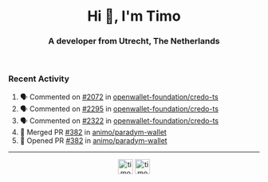 <h1 align="center">Hi 👋, I'm Timo</h1>
<h3 align="center">A developer from Utrecht, The Netherlands</h3>
<br/>
<!-- https://github.com/rahuldkjain/github-profile-readme-generator --!>

<!--  <p align="left"><img src="https://github-readme-stats.vercel.app/api?username=timoglastra&show_icons=true&count_private=true&" alt="timoglastra" /></p> --!>

<!--
Github language stats
<p align="left"><img src="https://github-readme-stats.vercel.app/api/top-langs/?username=timoglastra&layout=compact" alt="timoglastra" /><p>
-->

<!-- Codestats language stats -->
<!-- <p align="left"><img src="https://codestats-readme.vercel.app/api/top-langs/?username=timoglastra&layout=compact&language_count=12" alt="timoglastra" /><p>    --!>
  
<h3>Recent Activity</h3>

<!--START_SECTION:activity-->
1. 🗣 Commented on [#2072](https://github.com/openwallet-foundation/credo-ts/pull/2072#issuecomment-3334141118) in [openwallet-foundation/credo-ts](https://github.com/openwallet-foundation/credo-ts)
2. 🗣 Commented on [#2295](https://github.com/openwallet-foundation/credo-ts/pull/2295#issuecomment-3334129653) in [openwallet-foundation/credo-ts](https://github.com/openwallet-foundation/credo-ts)
3. 🗣 Commented on [#2322](https://github.com/openwallet-foundation/credo-ts/pull/2322#issuecomment-3334087519) in [openwallet-foundation/credo-ts](https://github.com/openwallet-foundation/credo-ts)
4. 🎉 Merged PR [#382](https://github.com/animo/paradym-wallet/pull/382) in [animo/paradym-wallet](https://github.com/animo/paradym-wallet)
5. 💪 Opened PR [#382](https://github.com/animo/paradym-wallet/pull/382) in [animo/paradym-wallet](https://github.com/animo/paradym-wallet)
<!--END_SECTION:activity-->

---

<p align="center">
<a href="https://twitter.com/timoglastra" target="blank"><img align="center" src="https://cdn.jsdelivr.net/npm/simple-icons@3.0.1/icons/twitter.svg" alt="timoglastra" height="30" width="30" /></a>
<a href="https://linkedin.com/in/timoglastra" target="blank"><img align="center" src="https://cdn.jsdelivr.net/npm/simple-icons@3.0.1/icons/linkedin.svg" alt="timoglastra" height="30" width="30" /></a>
</p>



